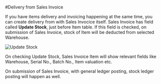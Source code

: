 #Delivery from Sales Invoice

If you have items delivery and invoicing happening at the same time, you can create delivery from with Sales Invocice itself. Sales Invoice has field called **Update Stock**, just before Item table. If this field is checked, on submission of Sales Invoice, stock of Item will be deducted from selected Warehouse.

<img alt="Update Stock" class="screenshot" src="{{docs_base_url}}/assets/img/articles/update-stock.png">

On checking Update Stock, Sales Invoice Item will show relevant fields like Warehouse, Serial No., Batch No., Item valuation etc.

On submission of Sales Invoice, with general ledger posting, stock ledger posting will happen as well.